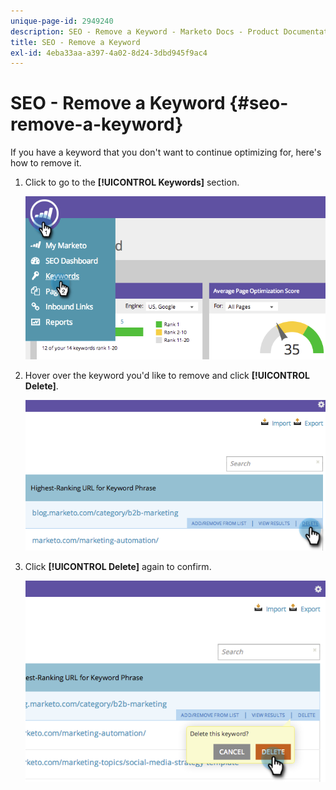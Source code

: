 ```yaml
---
unique-page-id: 2949240
description: SEO - Remove a Keyword - Marketo Docs - Product Documentation
title: SEO - Remove a Keyword
exl-id: 4eba33aa-a397-4a02-8d24-3dbd945f9ac4
---
```

# SEO - Remove a Keyword {#seo-remove-a-keyword}

If you have a keyword that you don't want to continue optimizing for, here's how to remove it.

1. Click to go to the **[!UICONTROL Keywords]** section.

   ![](assets/image2014-9-18-13-3a35-3a52.png)

1. Hover over the keyword you'd like to remove and click **[!UICONTROL Delete]**.

   ![](assets/image2014-9-18-13-3a36-3a6.png)

1. Click **[!UICONTROL Delete]** again to confirm.

   ![](assets/image2014-9-18-13-3a36-3a11.png)
